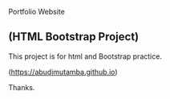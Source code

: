 Portfolio Website 

## (HTML Bootstrap Project)

This project is for html and Bootstrap practice.

(https://abudimutamba.github.io)

Thanks.
